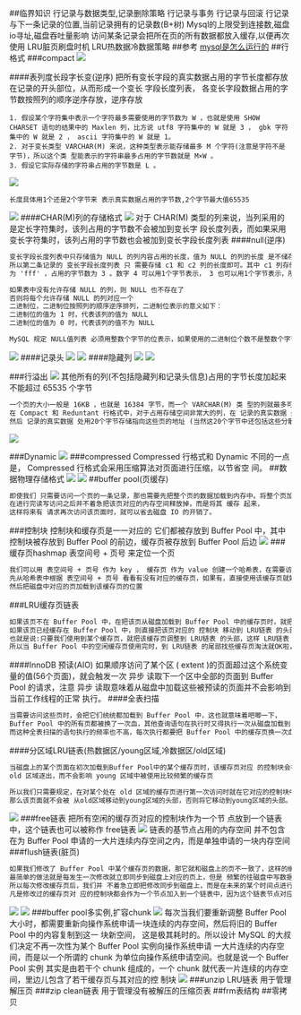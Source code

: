 ##临界知识
行记录与数据类型,记录删除策略
行记录与事务
行记录与回滚
行记录与下一条记录的位置,当前记录拥有的记录数(B+树)
Mysql的上限受到连接数,磁盘io寻址,磁盘吞吐量影响
访问某条记录会把所在页的所有数据都放入缓存,以便再次使用
LRU脏页刷盘时机
LRU热数据冷数据策略
##参考
[mysql是怎么运行的]()
##行格式
###compact
![](.z_7_mysql_物理存储_行格式_compact_dynamic_内存缓存_零拷贝_images/9c16d6d0.png)

####表列度长段字长变(逆序)
把所有变长字段的真实数据占用的字节长度都存放在记录的开头部位，从而形成一个变长 字段长度列表，
各变长字段数据占用的字节数按照列的顺序逆序存放，逆序存放
```$xslt
1. 假设某个字符集中表示一个字符最多需要使用的字节数为 W ，也就是使用 SHOW CHARSET 语句的结果中的 Maxlen 列，比方说 utf8 字符集中的 W 就是 3 ， gbk 字符集中的 W 就是 2 ， ascii 字符集中的 W 就是 1。
2. 对于变长类型 VARCHAR(M) 来说，这种类型表示能存储最多 M 个字符(注意是字符不是字节)，所以这个类 型能表示的字符串最多占用的字节数就是 M×W 。
3. 假设它实际存储的字符串占用的字节数是 L 。
```
![](.z_7_mysql_物理存储_行格式_compact_dynamic_内存缓存_零拷贝_images/257d820c.png)
```$xslt
长度具体用1个还是2个字节来 表示真实数据占用的字节数,2个字节最大值65535
```
![](.z_7_mysql_物理存储_行格式_compact_dynamic_内存缓存_零拷贝_images/a1b5fda7.png)
####CHAR(M)列的存储格式
![](.z_7_mysql_物理存储_行格式_compact_dynamic_内存缓存_零拷贝_images/8dc9670b.png)
对于 CHAR(M) 类型的列来说，当列采用的是定长字符集时，该列占用的字节数不会被加到变长字 段长度列表，而如果采用变长字符集时，该列占用的字节数也会被加到变长字段长度列表
####null(逆序)
```asp
变长字段长度列表中只存储值为 NULL 的列内容占用的长度，值为 NULL 的列的长度 是不储存的 。也就是说对于第二条记录来说，因为 c4 列的值为 NULL ，
所以第二条记录的 变长字段长度列表 只 需要存储 c1 和 c2 列的长度即可。其中 c1 列存储的值为 'eeee' ，占用的字节数为 4 ， c2 列存储的值
为 'fff' ，占用的字节数为 3 。数字 4 可以用1个字节表示， 3 也可以用1个字节表示，所以整个 变长字段长度 列表 共需2个字节。

如果表中没有允许存储 NULL 的列，则 NULL 也不存在了
否则将每个允许存储 NULL 的列对应一个
二进制位，二进制位按照列的顺序逆序排列，二进制位表示的意义如下：
二进制位的值为 1 时，代表该列的值为 NULL 
二进制位的值为 0 时，代表该列的值不为 NULL 

MySQL 规定 NULL值列表 必须用整数个字节的位表示，如果使用的二进制位个数不是整数个字节，则在字节 的高位补 0 
```
![](.z_7_mysql_物理存储_行格式_compact_dynamic_内存缓存_零拷贝_images/170abf69.png)
####记录头
![](.z_7_mysql_物理存储_行格式_compact_dynamic_内存缓存_零拷贝_images/843ddb48.png)
![](.z_7_mysql_物理存储_行格式_compact_dynamic_内存缓存_零拷贝_images/fb2ecc07.png)
####隐藏列
![](.z_7_mysql_物理存储_行格式_compact_dynamic_内存缓存_零拷贝_images/d771aa4a.png)
![](.z_7_mysql_物理存储_行格式_compact_dynamic_内存缓存_零拷贝_images/3d80fc89.png)

###行溢出
![](.z_7_mysql_物理存储_行格式_compact_dynamic_内存缓存_零拷贝_images/eda38fe2.png)
其他所有的列(不包括隐藏列和记录头信息)占用的字节长度加起来不能超过 65535 个字节
```asp
一个页的大小一般是 16KB ，也就是 16384 字节，而一个 VARCHAR(M) 类 型的列就最多可以存储 65532 个字节，这样就可能造成一个页存放不了一条记录的尴尬情况。
在 Compact 和 Reduntant 行格式中，对于占用存储空间非常大的列，在 记录的真实数据 处只会存储该列的一部 分数据，把剩余的数据分散存储在几个其他的页中，
然后 记录的真实数据 处用20个字节存储指向这些页的地址 (当然这20个字节中还包括这些分散在其他页面中的数据的占用的字节数)，从而可以找到剩余数据所在的页， 如图所示:
```
![](.z_7_mysql_物理存储_行格式_compact_dynamic_内存缓存_零拷贝_images/5ab463e5.png)

###Dynamic
![](.z_7_mysql_物理存储_行格式_compact_dynamic_内存缓存_零拷贝_images/1db81ac7.png)
###compressed
Compressed 行格式和 Dynamic 不同的一点是， Compressed 行格式会采用压缩算法对页面进行压缩，以节省空 间。
##数据物理存储格式
![](.z_7_mysql_物理存储_行格式_compact_dynamic_内存缓存_零拷贝_images/7512b449.png)
![](.z_7_mysql_物理存储_行格式_compact_dynamic_内存缓存_零拷贝_images/9debe317.png)
[](https://zhuanlan.zhihu.com/p/345414925)
##buffer pool(页缓存)
```asp
即使我们 只需要访问一个页的一条记录，那也需要先把整个页的数据加载到内存中。将整个页加载到内存中后就可以进行 读写访问了，
在进行完读写访问之后并不着急把该页对应的内存空间释放掉，而是将其 缓存 起来，
这样将来有 请求再次访问该页面时，就可以省去磁盘 IO 的开销了。
```
###控制块
控制块和缓存页是一一对应的
它们都被存放到 Buffer Pool 中，其中控制块被存放到 Buffer Pool
的前边，缓存页被存放到 Buffer Pool 后边
![](.z_7_mysql_物理存储_行格式_compact_dynamic_页_内存缓存_零拷贝_磁盘性能_images/7abeae48.png)
###缓存页hashmap
表空间号 + 页号 来定位一个页
```asp
我们可以用 表空间号 + 页号 作为 key ， 缓存页 作为 value 创建一个哈希表，在需要访问某个页的数据 时，
先从哈希表中根据 表空间号 + 页号 看看有没有对应的缓存页，如果有，直接使用该缓存页就好，如果没 有，那就从 free链表 中选一个空闲的缓存页，
然后把磁盘中对应的页加载到该缓存页的位置
```
###LRU缓存页链表
```asp
如果该页不在 Buffer Pool 中，在把该页从磁盘加载到 Buffer Pool 中的缓存页时，就把该缓存页对应的 控制块 作为节点塞到链表的头部。
如果该页已经缓存在 Buffer Pool 中，则直接把该页对应的 控制块 移动到 LRU链表 的头部。
也就是说:只要我们使用到某个缓存页，就把该缓存页调整到 LRU链表 的头部，这样 LRU链表 尾部就是最近最少 使用的缓存页喽~ 
所以当 Buffer Pool 中的空闲缓存页使用完时，到 LRU链表 的尾部找些缓存页淘汰就OK啦， 真简单，啧啧...
```


####InnoDB 预读(AIO)
如果顺序访问了某个区
( extent )的页面超过这个系统变量的值(56个页面)，就会触发一次 异步 读取下一个区中全部的页面到 Buffer Pool 的请求，注意 异步 
读取意味着从磁盘中加载这些被预读的页面并不会影响到当前工作线程的正常 执行。
####全表扫描
```asp
当需要访问这些页时，会把它们统统都加载到 Buffer Pool 中，这也就意味着吧唧一下，
Buffer Pool 中的所有页都被换了一次血，其他查询语句在执行时又得执行一次从磁盘加载到 Buffer Pool 的操作。
而这种全表扫描的语句执行的频率也不高，每次执行都要把 Buffer Pool 中的缓存页换一次血，这 严重的影响到其他查询对 Buffer Pool 的使用，从而大大降低了缓存命中率
```
####分区域LRU链表(热数据区/young区域,冷数据区/old区域)
```asp
当磁盘上的某个页面在初次加载到Buffer Pool中的某个缓存页时，该缓存页对应 的控制块会被放到old区域的头部。这样针对预读到 Buffer Pool 却不进行后续访问的页面就会被逐渐从
old 区域逐出，而不会影响 young 区域中被使用比较频繁的缓存页

所以我们只需要规定，在对某个处在 old 区域的缓存页进行第一次访问时就在它对应的控制块中 记录下来这个访问时间，如果后续的访问时间与第一次访问的时间在某个时间间隔内，
那么该页面就不会被 从old区域移动到young区域的头部，否则将它移动到young区域的头部。上述的这个间隔时间是由系统变
```
![](.z_7_mysql_物理存储_行格式_compact_dynamic_页_内存缓存_零拷贝_磁盘性能_images/c581e815.png)
###free链表
把所有空闲的缓存页对应的控制块作为一个节 点放到一个链表中，这个链表也可以被称作 free链表
![](.z_7_mysql_物理存储_行格式_compact_dynamic_页_内存缓存_零拷贝_磁盘性能_images/bcf80426.png)
链表的基节点占用的内存空间 并不包含在为 Buffer Pool 申请的一大片连续内存空间之内，而是单独申请的一块内存空间
###flush链表(脏页)
```asp
如果我们修改了 Buffer Pool 中某个缓存页的数据，那它就和磁盘上的页不一致了，这样的缓存页也被称为 脏 页 (英文名: dirty page )。当然，
最简单的做法就是每发生一次修改就立即同步到磁盘上对应的页上，但是 频繁的往磁盘中写数据会严重的影响程序的性能(毕竟磁盘慢的像乌龟一样)。
所以每次修改缓存页后，我们并 不着急立即把修改同步到磁盘上，而是在未来的某个时间点进行同步
凡是修改过的缓存页对 应的控制块都会作为一个节点加入到一个链表中，因为这个链表节点对应的缓存页都是需要被刷新到磁盘上的， 所以也叫 flush链表
```
![](.z_7_mysql_物理存储_行格式_compact_dynamic_页_内存缓存_零拷贝_磁盘性能_images/e24869e6.png)
![](.z_7_mysql_物理存储_行格式_compact_dynamic_页_内存缓存_零拷贝_磁盘性能_images/1c795872.png)
###buffer pool多实例,扩容chunk
![](.z_7_mysql_物理存储_行格式_compact_dynamic_页_内存缓存_零拷贝_磁盘性能_images/9c858294.png)
每次当我们要重新调整 Buffer Pool 大小时，都需要重新向操作系统申请一块连续的内存空间，然后将旧的 Buffer Pool 中的内容复制到这一 块新空间，
这是极其耗时的。所以设计 MySQL 的大叔们决定不再一次性为某个 Buffer Pool 实例向操作系统申请 一大片连续的内存空间，而是以一个所谓的 chunk 为单位向操作系统申请空间。也就是说一个 Buffer Pool 
实例 其实是由若干个 chunk 组成的，一个 chunk 就代表一片连续的内存空间，里边儿包含了若干缓存页与其对应的控 制块
![](.z_7_mysql_物理存储_行格式_compact_dynamic_页_内存缓存_零拷贝_磁盘性能_images/e21d6e42.png)
###unzip LRU链表 
用于管理解压页
###zip clean链表
用于管理没有被解压的压缩页表
##frm表结构
##零拷贝
[](https://spongecaptain.cool/post/mysql/zerocopyofmysql/)
[](https://zhuanlan.zhihu.com/p/330515575)
[](https://www.cnblogs.com/zhoujinyi/p/4270745.html)
